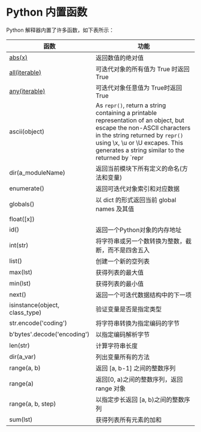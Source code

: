 # Python 内置函数

Python 解释器内置了许多函数，如下表所示：

|函数|功能|
|---|---|
| [abs(x)](abs.md) | 返回数值的绝对值|
| [all(iterable)](all.md) | 可迭代对象的所有值为 True 时返回 True |
| [any(iterable)](any.md) | 可迭代对象任意值为 True时返回 True|
| ascii(object)                  | As `repr()`, return a string containing a printable representation of an object, but escape the non-ASCII characters in the string returned by `repr()` using \x, \u or \U excapes. This generates a string similar to the returned by `repr|()` in Python 2. |
| dir(a_moduleName)              | 返回当前模块下所有定义的命名(方法和变量)                                                                                                                                                                                                                      |
| enumerate()                    | 返回可迭代对象索引和对应数据                                                                                                                                                                                                                                  |
| globals()                      | 以 dict 的形式返回当前 global names 及其值                                                                                                                                                                                                                    |
| float([x])                     |                                                                                                                                                                                                                                                               |
| id()                           | 返回一个Python对象的内存地址                                                                                                                                                                                                                                  |
| int(str)                       | 将字符串或另一个数转换为整数，截断，而不是四舍五入                                                                                                                                                                                                            |
| list()                         | 创建一个新的空列表                                                                                                                                                                                                                                            |
| max(lst)                       | 获得列表的最大值                                                                                                                                                                                                                                              |
| min(lst)                       | 获得列表的最小值                                                                                                                                                                                                                                              |
| next()                         | 返回一个可迭代数据结构中的下一项                                                                                                                                                                                                                              |
| isinstance(object, class_type) | 验证变量是否是指定类型                                                                                                                                                                                                                                        |
| str.encode('coding')           | 将字符串转换为指定编码的字节                                                                                                                                                                                                                                  |
| b'bytes'.decode('encoding')    | 以指定编码解析字节                                                                                                                                                                                                                                            |
| len(str)                       | 计算字符串长度                                                                                                                                                                                                                                                |
| dir(a_var)                     | 列出变量所有的方法                                                                                                                                                                                                                                            |
| range(a, b)                    | 返回 [a, b-1] 之间的整数序列                                                                                                                                                                                                                                  |
| range(a)                       | 返回[0, a)之间的整数序列，返回 range 对象                                                                                                                                                                                                                     |
| range(a, b, step)              | 以指定步长返回 [a, b)之间的整数序列                                                                                                                                                                                                                           |
| sum(lst)                       | 获得列表所有元素的加和                                                                                                                                                                                                                                        |